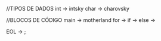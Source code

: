 //TIPOS DE DADOS
int -> intsky
char -> charovsky

//BLOCOS DE CÓDIGO
main -> motherland
for -> 
if -> 
else -> 

EOL -> ;


